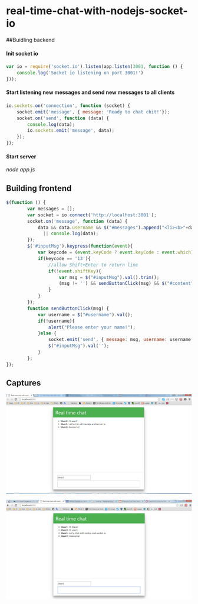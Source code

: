# real-time-chat-with-nodejs-socket-io
##Buidling backend
#### Init socket io
```javascript
var io = require('socket.io').listen(app.listen(3001, function () {
	console.log('Socket io listening on port 3001!')
}));
```
#### Start listening new messages and send new messages to all clients
```javascript
io.sockets.on('connection', function (socket) {
    socket.emit('message', { message: 'Ready to chat chit!'});
    socket.on('send', function (data) {
		console.log(data);		
        io.sockets.emit('message', data);
    });
});
```
#### Start server
*node app.js*
## Building frontend
```javascript
$(function () {
		var messages = [];
		var socket = io.connect('http://localhost:3001');
		socket.on('message', function (data) {
			data && data.username && $("#messages").append("<li><b>"+data.username+": </b>"+data.message+"</li>") 
			  || console.log(data);
		});
		$('#inputMsg').keypress(function(event){
			var keycode = (event.keyCode ? event.keyCode : event.which);
			if(keycode == '13'){
				//allow Shift+Enter to return line
				if(!event.shiftKey){
					var msg = $("#inputMsg").val().trim();
					(msg != '') && sendButtonClick(msg) && $("#content").scrollTop($("#content")[0].scrollHeight);
				}
			}
		});
		function sendButtonClick(msg) {
			var username = $("#username").val();
			if(!username){
				alert("Please enter your name!");
			}else {
				socket.emit('send', { message: msg, username: username });
				$("#inputMsg").val('');
			}
		};
});
```
## Captures
![Capture 1](/captures/capture-1.png)

![Capture 2](/captures/capture-2.png)
